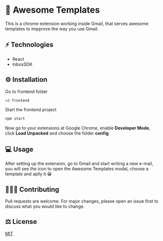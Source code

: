 # 📩 Awesome Templates

This is a chrome extension working inside Gmail, that serves awesome templates to impprove the way you use Gmail.

## ⚡️ Technologies
- React
- InboxSDK

## ⚙️ Installation

Go to frontend folder

```bash
cd frontend
```
Start the frontend project
```bash
npm start
```
Now go to your extensions at Google Chrome, enable **Developer Mode**, click **Load Unpacked** and choose the folder **config**

## 💻 Usage
After setting up the extension, go to Gmail and start writing a new e-mail, you will see the icon to open the Awesome Templates modal, choose a template and aplly it 😁

## 👩🏻‍💻 Contributing
Pull requests are welcome. For major changes, please open an issue first to discuss what you would like to change.

## ⚖️ License
[MIT](https://choosealicense.com/licenses/mit/)